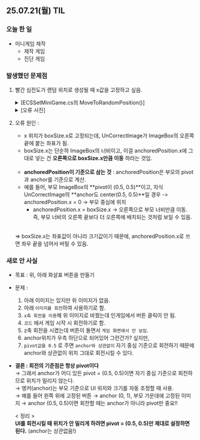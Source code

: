 ## 25.07.21(월) TIL
### 오늘 한 일
- 미니게임 제작
  - 제작 게임
  - 진단 게임

### 발생했던 문제점
1. 빨간 심전도가 랜덤 위치로 생성될 때 x값을 고정하고 싶음.
   <details>
     <summary>[ECSSetMiniGame.cs의 MoveToRandomPosition()]</summary>

      ```csharp
      private void MoveToRandomPosition()
      {
          Vector2 boxSize = ImageBox.rect.size;
          Vector2 randomPos = new Vector2(
              boxSize.x,
              Random.Range(-boxSize.y / 2f, boxSize.y / 2f)
          );
      
          UnCorrectImage.anchoredPosition = randomPos;
      }

      ```
   </details>

   <details>
     <summary>[오류 사진]</summary>
     
    <img width="835" height="774" alt="image" src="https://github.com/user-attachments/assets/f3b93963-1cb6-4169-aa32-b7773ec2fe90" />
   </details>

1. 오류 원인 :
   - x 위치가 boxSize.x로 고정되는데, UnCorrectImage가 ImageBox의 오른쪽 끝에 붙는 좌표가 됨.
   - boxSize.x는 단순하 ImageBox의 너비이고, 이걸 anchoredPosition.x에 그대로 넣는 건 __오른쪽으로 boxSize.x만큼 이동__ 하라는 것임.
      <br> <br>
   - __anchoredPosition이 기준으로 삼는 것__ : anchoredPosition은 부모의 pivot과 anchor를 기준으로 계산.
   - 예를 들어, 부모 ImageBox의 **pivot이 (0.5, 0.5)**이고, 자식 UnCorrectImage의 **anchor도 center(0.5, 0.5)**일 경우 -> anchoredPosition.x = 0 → 부모 중심에 위치 <br>
     - anchoredPosition.x = boxSize.x → 오른쪽으로 부모 너비만큼 이동. 즉, 부모 너비의 오른쪽 끝보다 더 오른쪽에 배치되는 것처럼 보일 수 있음.
      <br> <br>
      
   => boxSize.x는 좌표값이 아니라 크기값이기 때문에, anchoredPosition.x로 쓰면 좌우 끝을 넘어서 버릴 수 있음.

### 새로 안 사실
- 목표 : 위, 아래 화살표 버튼을 만들기
- 문제 :
  1. 아래 이미지는 있지만 위 이미지가 없음.
  2. 아래 `이미지를 회전`하여 사용하기로 함.
  3. `x축 회전을 이용`해 위 이미지로 바꿨는데 인게임에서 버튼 클릭이 안 됨.
  4. `코드` 에서 게임 시작 시 회전하기로 함.
  5. z축 회전을 시켰는데 버튼이 돌면서 `게임 화면에서 안 보임`.
  6. anchor위치가 우측 하단으로 되어있어 그런건가? 싶지만,
  7. `pivot값을 0.5` 로 주면 `anchor와 상관없이` 자기 중심 기준으로 회전하기 때문에 anchor와 상관없이 위치 그대로 회전시킬 수 있다.
- __결론 : 회전의 기준점은 항상 pivot이다__ <br>
→ 그래서 anchor가 어디 있든 pivot = (0.5, 0.5)이면 자기 중심 기준으로 회전하므로 위치가 밀리지 않는다. <br>
→ 앵커(anchor)는 부모 기준으로 UI 위치와 크기를 자동 조정할 때 사용. <br>
→ 예를 들어 왼쪽 위에 고정된 버튼 → anchor (0, 1), 부모 가운데에 고정된 이미지 → anchor (0.5, 0.5)이면 회전할 때는 anchor가 아니라 pivot만 중요!!

  < 정리 > <br>
  __UI를 회전시킬 때 위치가 안 밀리게 하려면 pivot = (0.5, 0.5)만 제대로 설정하면 된다.__ (anchor는 상관없음!)

